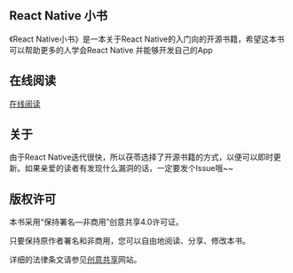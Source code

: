 ## React Native 小书

《React Native小书》是一本关于React Native的入门向的开源书籍，希望这本书可以帮助更多的人学会React Native
并能够开发自己的App

## 在线阅读

[在线阅读](http://rnbook.yeziker.com/)
## 关于

由于React Native迭代很快，所以茯苓选择了开源书籍的方式，以便可以即时更新。如果亲爱的读者有发现什么漏洞的话，一定要发个Issue哦~~

## 版权许可

本书采用“保持署名—非商用”创意共享4.0许可证。

只要保持原作者署名和非商用，您可以自由地阅读、分享、修改本书。

详细的法律条文请参见[创意共享](http://creativecommons.org/licenses/by-nc/4.0/)网站。